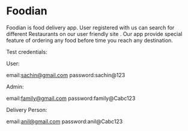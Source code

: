 
# Foodian

Foodian is food delivery app. User registered with us can search for different Restaurants
on our user friendly site . Our app provide special feature of ordering any food before time
you reach any destination.



Test credentials:

User:

email:sachin@gmail.com password:sachin@123

Admin:

email:family@gmail.com password:family@Cabc123

Delivery Person:

email:anil@gmail.com password:anil@Cabc123
